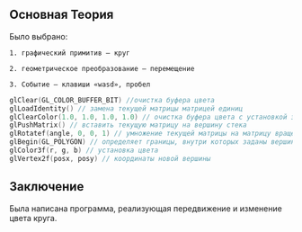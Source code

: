 ## Основная Теория
Было выбрано:

    1. графический примитив — круг
    
    2. геометрическое преобразование — перемещение
    
    3. Событие — клавиши «wasd», пробел
```c
glClear(GL_COLOR_BUFFER_BIT) //очистка буфера цвета
glLoadIdentity() // замена текущей матрицы матрицей единиц
glClearColor(1.0, 1.0, 1.0, 1.0) // очистка буфера цвета с установкой значений
glPushMatrix() // вставить текущую матрицу на вершину стека
glRotatef(angle, 0, 0, 1) // умножение текущей матрицы на матрицу вращения
glBegin(GL_POLYGON) // определяет границы, внутри которых заданы вершины примитива или группы примитивов.работает с буфером накопления
glColor3f(r, g, b) // установка цвета
glVertex2f(posx, posy) // координаты новой вершины
```
## Заключение
Была написана программа, реализующая передвижение и изменение цвета круга.
